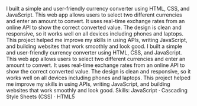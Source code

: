 I built a simple and user-friendly currency converter using HTML, CSS, and JavaScript. This web app allows users to select two different currencies and enter an amount to convert. It uses real-time exchange rates from an online API to show the correct converted value. The design is clean and responsive, so it works well on all devices including phones and laptops. This project helped me improve my skills in using APIs, writing JavaScript, and building websites that work smoothly and look good.
I built a simple and user-friendly currency converter using HTML, CSS, and JavaScript. This web app allows users to select two different currencies and enter an amount to convert. It uses real-time exchange rates from an online API to show the correct converted value. The design is clean and responsive, so it works well on all devices including phones and laptops. This project helped me improve my skills in using APIs, writing JavaScript, and building websites that work smoothly and look good.
Skills: JavaScript · Cascading Style Sheets (CSS) · HTML5
